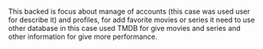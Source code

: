 This backed is focus about manage of accounts (this case was used user for describe it) and profiles, for add favorite movies or series it need to use other database in this case used TMDB for give movies and series and other information for give more performance.